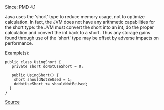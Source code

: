 Since: PMD 4.1

Java uses the 'short' type to reduce memory usage, not to optimize calculation. In fact, the JVM does not have any
arithmetic capabilities for the short type: the JVM must convert the short into an int, do the proper calculation
and convert the int back to a short. Thus any storage gains found through use of the 'short' type may be offset by
adverse impacts on performance.

Example(s):
```
public class UsingShort {
   private short doNotUseShort = 0;

   public UsingShort() {
    short shouldNotBeUsed = 1;
    doNotUseShort += shouldNotBeUsed;
  }
}
```

[Source](https://pmd.github.io/pmd-5.6.1/pmd-java/rules/java/controversial.html#AvoidUsingShortType)
